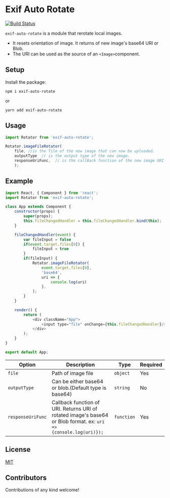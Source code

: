 # Exif Auto Rotate

[![Build Status](https://travis-ci.org/onurzorluer/exif-auto-rotate.svg?branch=master)](https://travis-ci.org/onurzorluer/exif-auto-rotate.svg?branch=master)

`exif-auto-rotate` is a module that rerotate local images.

- It resets orientation of image. It returns of new image's base64 URI or Blob.
- The URI can be used as the source of an `<Image>`component.

## Setup

Install the package:
```
npm i exif-auto-rotate
```
or
```
yarn add exif-auto-rotate
```

## Usage

```javascript
import Rotator from 'exif-auto-rotate';

Rotator.imageFileRotator(
    file, //is the file of the new image that can now be uploaded.
    outputType  // is the output type of the new image.
    responseUriFunc,  // is the callBack function of the new image URI
    );
```

## Example

```javascript
import React, { Component } from 'react';
import Rotator from 'exif-auto-rotate';

class App extends Component {
    constructor(props) {
        super(props);
        this.fileChangedHandler = this.fileChangedHandler.bind(this);
    }

    fileChangedHandler(event) {
        var fileInput = false
        if(event.target.files[0]) {
            fileInput = true
        }
        if(fileInput) {
            Rotator.imageFileRotator(
                event.target.files[0],
                'base64',
                uri => {
                    console.log(uri)
                },
            );
        }
    }

    render() {
        return (
            <div className="App">
                <input type="file" onChange={this.fileChangedHandler}/>
            </div>
        );
    }
}

export default App;
```

Option | Description | Type | Required
------ | ----------- | ---- | --------
`file` | Path of image file | `object` | Yes
`outputType` | Can be either base64 or blob.(Default type is base64) | `string` | No
`responseUriFunc` | Callback function of URI. Returns URI of rotated image's base64 or Blob format. ex: `uri => {console.log(uri)});` | `function` | Yes


## License

[MIT](https://opensource.org/licenses/mit-license.html)

## Contributors

Contributions of any kind welcome!

